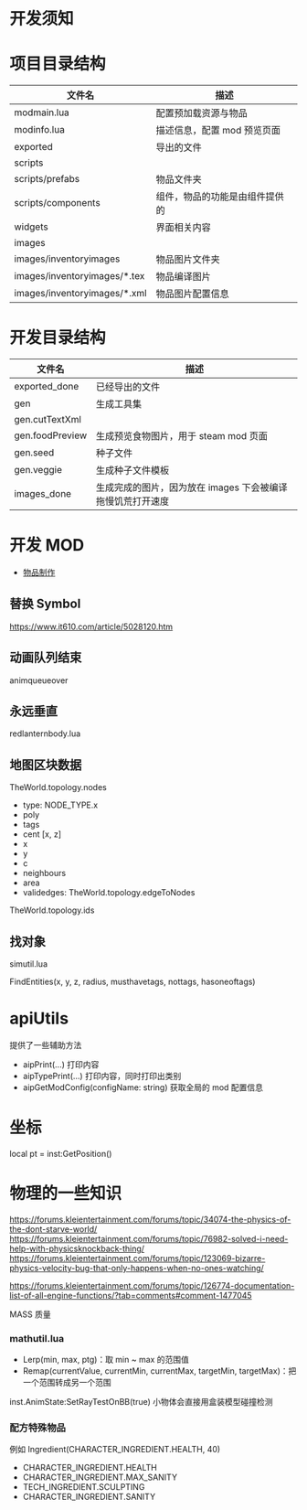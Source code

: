 # 开发须知

# 项目目录结构

| 文件名                        | 描述                           |
| ----------------------------- | ------------------------------ |
| modmain.lua                   | 配置预加载资源与物品           |
| modinfo.lua                   | 描述信息，配置 mod 预览页面    |
| exported                      | 导出的文件                     |
| scripts                       |                                |
| scripts/prefabs               | 物品文件夹                     |
| scripts/components            | 组件，物品的功能是由组件提供的 |
| widgets                       | 界面相关内容                   |
| images                        |                                |
| images/inventoryimages        | 物品图片文件夹                 |
| images/inventoryimages/\*.tex | 物品编译图片                   |
| images/inventoryimages/\*.xml | 物品图片配置信息               |

# 开发目录结构

| 文件名          | 描述                                                       |
| --------------- | ---------------------------------------------------------- |
| exported_done   | 已经导出的文件                                             |
| gen             | 生成工具集                                                 |
| gen.cutTextXml  |                                                            |
| gen.foodPreview | 生成预览食物图片，用于 steam mod 页面                      |
| gen.seed        | 种子文件                                                   |
| gen.veggie      | 生成种子文件模板                                           |
| images_done     | 生成完成的图片，因为放在 images 下会被编译拖慢饥荒打开速度 |

# 开发 MOD

- [物品制作](./item.md)

## 替换 Symbol

https://www.it610.com/article/5028120.htm

## 动画队列结束

animqueueover

## 永远垂直

redlanternbody.lua

## 地图区块数据

TheWorld.topology.nodes
- type: NODE_TYPE.x
- poly
- tags
- cent [x, z]
- x
- y
- c
- neighbours
- area
- validedges: TheWorld.topology.edgeToNodes

TheWorld.topology.ids

## 找对象

simutil.lua

FindEntities(x, y, z, radius, musthavetags, nottags, hasoneoftags)

# apiUtils

提供了一些辅助方法

- aipPrint(...) 打印内容
- aipTypePrint(...) 打印内容，同时打印出类别
- aipGetModConfig(configName: string) 获取全局的 mod 配置信息

# 坐标

local pt = inst:GetPosition()

# 物理的一些知识

https://forums.kleientertainment.com/forums/topic/34074-the-physics-of-the-dont-starve-world/
https://forums.kleientertainment.com/forums/topic/76982-solved-i-need-help-with-physicsknockback-thing/
https://forums.kleientertainment.com/forums/topic/123069-bizarre-physics-velocity-bug-that-only-happens-when-no-ones-watching/

https://forums.kleientertainment.com/forums/topic/126774-documentation-list-of-all-engine-functions/?tab=comments#comment-1477045

MASS 质量

### mathutil.lua

* Lerp(min, max, ptg)：取 min ~ max 的范围值
* Remap(currentValue, currentMin, currentMax, targetMin, targetMax)：把一个范围转成另一个范围


inst.AnimState:SetRayTestOnBB(true) 小物体会直接用盒装模型碰撞检测

### 配方特殊物品

例如 Ingredient(CHARACTER_INGREDIENT.HEALTH, 40)

* CHARACTER_INGREDIENT.HEALTH
* CHARACTER_INGREDIENT.MAX_SANITY
* TECH_INGREDIENT.SCULPTING
* CHARACTER_INGREDIENT.SANITY
